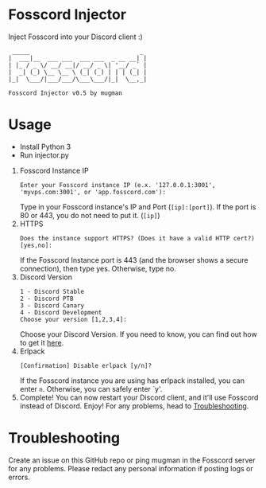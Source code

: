 # Fosscord Injector
Inject Fosscord into your Discord client :)

```
 _____                               _
|  ___|__  ___ ___  ___ ___  _ __ __| |
| |_ / _ \/ __/ __|/ __/ _ \| '__/ _` |
|  _| (_) \__ \__ \ (_| (_) | | | (_| |
|_|  \___/|___/___/\___\___/|_|  \__,_|

Fosscord Injector v0.5 by mugman
```
# Usage
- Install Python 3
- Run injector.py

1. Fosscord Instance IP
	```
	Enter your Fosscord instance IP (e.x. '127.0.0.1:3001', 'myvps.com:3001', or 'app.fosscord.com'): 
	```
	Type in your Fosscord instance's IP and Port (`[ip]:[port]`). If the port is 80 or 443, you do not need to put it. (`[ip]`)
2. HTTPS
	```
	Does the instance support HTTPS? (Does it have a valid HTTP cert?) [yes,no]: 
	```
	If the Fosscord Instance port is 443 (and the browser shows a secure connection), then type yes. Otherwise, type no.
3. Discord Version
	```
    1 - Discord Stable
    2 - Discord PTB
    3 - Discord Canary
    4 - Discord Development
    Choose your version [1,2,3,4]: 
    ```
    Choose your Discord Version. If you need to know, you can find out how to get it [here](https://support.discord.com/hc/en-us/articles/360052735334-How-do-I-find-my-client-info).
4. Erlpack
	```
	[Confirmation] Disable erlpack [y/n]?
	```
	If the Fosscord instance you are using has erlpack installed, you can enter `n`. Otherwise, you can safely enter `y'.
6. Complete!
    You can now restart your Discord client, and it'll use Fosscord instead of Discord. Enjoy!
    For any problems, head to [Troubleshooting](#troubleshooting).

# Troubleshooting

Create an issue on this GitHub repo or ping mugman in the Fosscord server for any problems. Please redact any personal information if posting logs or errors.
